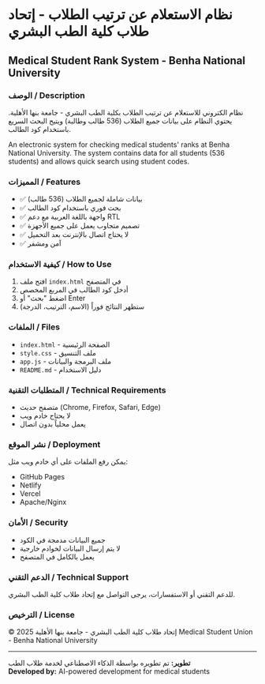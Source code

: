 # نظام الاستعلام عن ترتيب الطلاب - إتحاد طلاب كلية الطب البشري
## Medical Student Rank System - Benha National University

### الوصف / Description

نظام الكتروني للاستعلام عن ترتيب الطلاب بكلية الطب البشري - جامعة بنها الأهلية. يحتوي النظام على بيانات جميع الطلاب (536 طالب وطالبة) ويتيح البحث السريع باستخدام كود الطالب.

An electronic system for checking medical students' ranks at Benha National University. The system contains data for all students (536 students) and allows quick search using student codes.

### المميزات / Features

- ✅ بيانات شاملة لجميع الطلاب (536 طالب)
- ✅ بحث فوري باستخدام كود الطالب
- ✅ واجهة باللغة العربية مع دعم RTL
- ✅ تصميم متجاوب يعمل على جميع الأجهزة
- ✅ لا يحتاج اتصال بالإنترنت بعد التحميل
- ✅ آمن ومشفر

### كيفية الاستخدام / How to Use

1. افتح ملف `index.html` في المتصفح
2. أدخل كود الطالب في المربع المخصص
3. اضغط "بحث" أو Enter
4. ستظهر النتائج فوراً (الاسم، الترتيب، الدرجة)

### الملفات / Files

- `index.html` - الصفحة الرئيسية
- `style.css` - ملف التنسيق
- `app.js` - ملف البرمجة والبيانات
- `README.md` - دليل الاستخدام

### المتطلبات التقنية / Technical Requirements

- متصفح حديث (Chrome, Firefox, Safari, Edge)
- لا يحتاج خادم ويب
- يعمل محلياً بدون اتصال

### نشر الموقع / Deployment

يمكن رفع الملفات على أي خادم ويب مثل:
- GitHub Pages
- Netlify
- Vercel
- Apache/Nginx

### الأمان / Security

- جميع البيانات مدمجة في الكود
- لا يتم إرسال البيانات لخوادم خارجية
- يعمل بالكامل في المتصفح

### الدعم التقني / Technical Support

للدعم التقني أو الاستفسارات، يرجى التواصل مع إتحاد طلاب كلية الطب البشري.

### الترخيص / License

© 2025 إتحاد طلاب كلية الطب البشري - جامعة بنها الأهلية
Medical Student Union - Benha National University

---

**تطوير:** تم تطويره بواسطة الذكاء الاصطناعي لخدمة طلاب الطب  
**Developed by:** AI-powered development for medical students